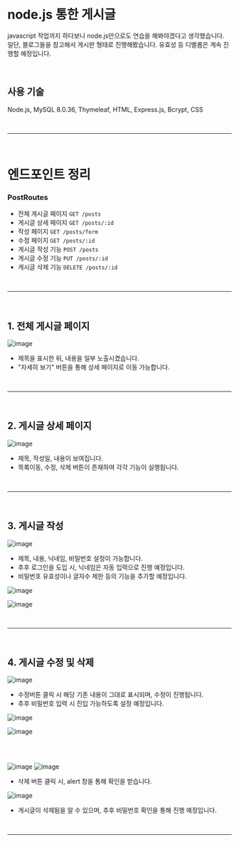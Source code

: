 # node.js 통한 게시글
javascript 작업까지 하다보니 node.js만으로도 연습을 해봐야겠다고 생각했습니다.
일단, 블로그들을 참고해서 게시판 형태로 진행해봤습니다.
유효성 등 디벨롭은 계속 진행할 예정입니다.

<br>

## 사용 기술
Node.js, MySQL 8.0.36, Thymeleaf, HTML, Express.js, Bcrypt, CSS

<br>
<hr>
<br>

# 엔드포인트 정리
### PostRoutes
- 전체 게시글 페이지 <code>GET /posts</code>
- 게시글 상세 페이지 <code>GET /posts/:id</code>
- 작성 페이지 <code>GET /posts/form</code>
- 수정 페이지 <code>GET /posts/:id</code>
- 게시글 작성 기능 <code>POST /posts</code>
- 게시글 수정 기능 <code>PUT /posts/:id</code>
- 게시글 삭제 기능 <code>DELETE /posts/:id</code>

<br>
<hr>
<br>

## 1. 전체 게시글 페이지
![image](https://github.com/user-attachments/assets/bb123a2e-f1be-4b7d-be4b-856872fef738)
- 제목을 표시한 뒤, 내용을 일부 노출시켰습니다.
- "자세히 보기" 버튼을 통해 상세 페이지로 이동 가능합니다.

<br>
<hr>
<br>

## 2. 게시글 상세 페이지
![image](https://github.com/user-attachments/assets/822ff161-3212-453d-8912-cfb7cbf3381c)
- 제목, 작성일, 내용이 보여집니다.
- 목록이동, 수정, 삭제 버튼이 존재하여 각각 기능이 실행됩니다.

<br>
<hr>
<br>

## 3. 게시글 작성
![image](https://github.com/user-attachments/assets/8df3b555-5403-4802-a491-dfd08f6d8065)
- 제목, 내용, 닉네임, 비밀번호 설정이 가능합니다.
- 추후 로그인을 도입 시, 닉네임은 자동 입력으로 진행 예정입니다.
- 비밀번호 유효성이나 글자수 제한 등의 기능을 추가할 예정입니다.

![image](https://github.com/user-attachments/assets/14024a4c-7092-43c1-bc4e-2f777d4f6b71)

![image](https://github.com/user-attachments/assets/9d672077-d283-4694-a7f3-91a0278eef08)


<br>
<hr>
<br>

## 4. 게시글 수정 및 삭제
![image](https://github.com/user-attachments/assets/804f4a29-aabb-47db-bee2-475d25b1a5b8)
- 수정버튼 클릭 시 해당 기존 내용이 그대로 표시되며, 수정이 진행됩니다.
- 추후 비밀번호 입력 시 진입 가능하도록 설정 예정입니다.

![image](https://github.com/user-attachments/assets/86292b6a-59a6-4046-b851-15a5e4972123)

![image](https://github.com/user-attachments/assets/b302569f-9eeb-4392-a75d-2f94fabfc377)

<br>
<br>

![image](https://github.com/user-attachments/assets/eb13deb3-755d-458f-8085-4133c15ec45b)
![image](https://github.com/user-attachments/assets/97ae514f-7136-4af1-acba-b36ceaf4794a)

- 삭제 버튼 클릭 시, alert 창을 통해 확인을 받습니다.

![image](https://github.com/user-attachments/assets/fc187af0-6ca2-4646-b3aa-f30e2d19518c)
- 게시글이 삭제됨을 알 수 있으며, 추후 비밀번호 확인을 통해 진행 예정입니다.

<br>
<hr>
<br>
